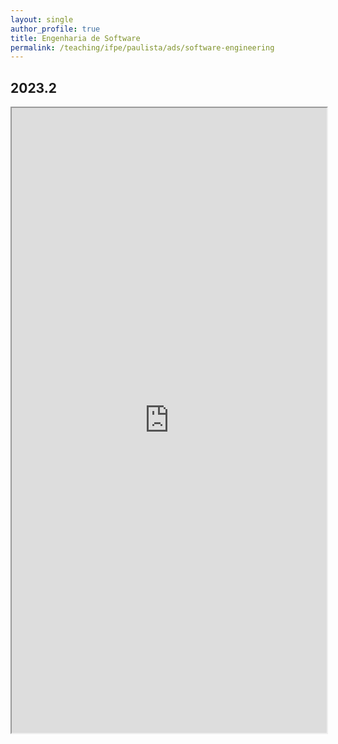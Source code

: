 ```yaml
---
layout: single
author_profile: true
title: Engenharia de Software
permalink: /teaching/ifpe/paulista/ads/software-engineering
---
```


## 2023.2

<iframe src="https://docs.google.com/spreadsheets/d/e/2PACX-1vTanTXPNI7vJ-aFzTyqkXvBGypm1I1ae1Z5X_ow2-he91rNOAOYAX_YhIXGoP7-uMXyj8XBYf-sFjTS/pubhtml?widget=true&amp;headers=false" style="position: relative; width: 100%;" height="1000"></iframe>
